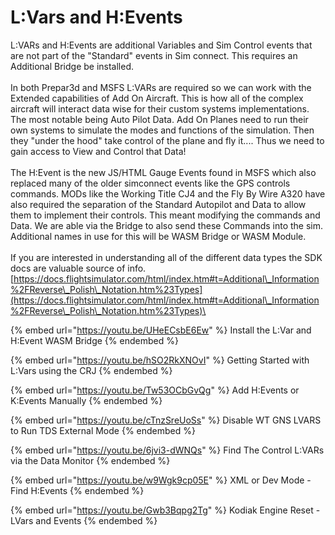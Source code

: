 # L:Vars and H:Events

L:VARs and H:Events are additional Variables and Sim Control events that are not part of the "Standard" events in Sim connect.  This requires an Additional Bridge be installed. \
\
In both Prepar3d and MSFS L:VARs are required so we can work with the Extended capabilities of Add On Aircraft.  This is how all of the complex aircraft will interact data wise for their custom systems implementations.  The most notable being Auto Pilot Data.  Add On Planes need to run their own systems to simulate the modes and functions of the simulation.  Then they "under the hood" take control of the plane and fly it.... Thus we need to gain access to View and Control that Data!\
\
The H:Event is the new JS/HTML Gauge Events found in MSFS which also replaced many of the older simconnect events like the GPS controls commands.  MODs like the  Working Title CJ4 and the Fly By Wire A320 have also required the separation of the Standard Autopilot and Data to allow them to implement their controls.  This meant modifying the commands and Data.  We are able via the Bridge to also send these Commands into the sim.  Additional names in use for this will be WASM Bridge or WASM Module.\
\
If you are interested in understanding all of the different data types the SDK docs are valuable source of info.  [https://docs.flightsimulator.com/html/index.htm#t=Additional\_Information%2FReverse\_Polish\_Notation.htm%23Types](https://docs.flightsimulator.com/html/index.htm#t=Additional\_Information%2FReverse\_Polish\_Notation.htm%23Types)\


{% embed url="https://youtu.be/UHeECsbE6Ew" %}
Install the L:Var and H:Event WASM Bridge
{% endembed %}





{% embed url="https://youtu.be/hSO2RkXNOvI" %}
Getting Started with L:Vars using the CRJ
{% endembed %}

{% embed url="https://youtu.be/Tw53OCbGvQg" %}
Add H:Events or K:Events Manually
{% endembed %}



{% embed url="https://youtu.be/cTnzSreUoSs" %}
Disable WT GNS LVARS to Run TDS External Mode
{% endembed %}

{% embed url="https://youtu.be/6jvi3-dWNQs" %}
Find The Control L:VARs via the Data Monitor
{% endembed %}

{% embed url="https://youtu.be/w9Wgk9cp05E" %}
XML or Dev Mode - Find H:Events
{% endembed %}

{% embed url="https://youtu.be/Gwb3Bqpg2Tg" %}
Kodiak Engine Reset - LVars and Events
{% endembed %}
